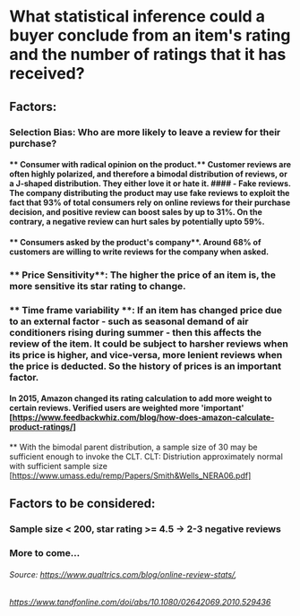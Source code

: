 # What statistical inference could a buyer conclude from an item's rating and the number of ratings that it has received?

## Factors:

### **Selection Bias**: Who are more likely to leave a review for their purchase?

#### ** Consumer with radical opinion on the product.** Customer reviews are often highly polarized, and therefore a bimodal distribution of reviews, or a J-shaped distribution. They either love it or hate it. #### - **Fake reviews.** The company distributing the product may use fake reviews to exploit the fact that 93% of total consumers rely on online reviews for their purchase decision, and positive review can boost sales by up to 31%. On the contrary, a negative review can hurt sales by potentially upto 59%.

#### ** Consumers asked by the product's company**. Around 68% of customers are willing to write reviews for the company when asked.

### ** Price Sensitivity**: The higher the price of an item is, the more sensitive its star rating to change.

### ** Time frame variability **: If an item has changed price due to an external factor - such as seasonal demand of air conditioners rising during summer - then this affects the review of the item. It could be subject to harsher reviews when its price is higher, and vice-versa, more lenient reviews when the price is deducted. So the history of prices is an important factor.

#### In 2015, Amazon changed its rating calculation to add more weight to certain reviews. Verified users are weighted more 'important' [https://www.feedbackwhiz.com/blog/how-does-amazon-calculate-product-ratings/]

\*\* With the bimodal parent distribution, a sample size of 30 may be sufficient enough to invoke the CLT.
CLT: Distriution approximately normal with sufficient sample size
[https://www.umass.edu/remp/Papers/Smith&Wells_NERA06.pdf]

## Factors to be considered:

### Sample size < 200, star rating >= 4.5 -> 2-3 negative reviews

### More to come...

###### Source: https://www.qualtrics.com/blog/online-review-stats/,

###### https://www.tandfonline.com/doi/abs/10.1080/02642069.2010.529436
